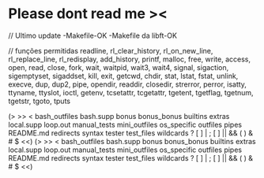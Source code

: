 # Please dont read me ><


//	Ultimo update
	-Makefile-OK
	-Makefile da libft-OK

//	funções permitidas
readline, rl_clear_history, rl_on_new_line,
rl_replace_line, rl_redisplay, add_history,
printf, malloc, free, write, access, open, read,
close, fork, wait, waitpid, wait3, wait4, signal,
sigaction, sigemptyset, sigaddset, kill, exit,
getcwd, chdir, stat, lstat, fstat, unlink, execve,
dup, dup2, pipe, opendir, readdir, closedir,
strerror, perror, isatty, ttyname, ttyslot, ioctl,
getenv, tcsetattr, tcgetattr, tgetent, tgetflag,
tgetnum, tgetstr, tgoto, tputs


(> >> < bash_outfiles bash.supp bonus bonus_bonus builtins extras local.supp loop.out manual_tests mini_outfiles os_specific outfiles pipes README.md redirects syntax tester test_files wildcards ? [ ] | ; [ ] || && ( ) & # $ <<)
(> >> < bash_outfiles bash.supp bonus bonus_bonus builtins extras local.supp loop.out manual_tests mini_outfiles os_specific outfiles pipes README.md redirects syntax tester test_files wildcards ? [ ] | ; [ ] || && ( ) & # $ <<)
